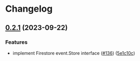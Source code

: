 # Changelog

## [0.2.1](https://github.com/get-eventually/go-eventually/compare/serdes-v0.2.0...serdes-v0.2.1) (2023-09-22)


### Features

* implement Firestore event.Store interface ([#136](https://github.com/get-eventually/go-eventually/issues/136)) ([5e1c10c](https://github.com/get-eventually/go-eventually/commit/5e1c10c04d5a51b89da7ba146665882fdfeba237))
